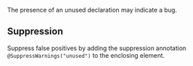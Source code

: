 The presence of an unused declaration may indicate a bug.

## Suppression

Suppress false positives by adding the suppression annotation
`@SuppressWarnings("unused")` to the enclosing element.
